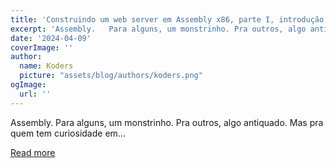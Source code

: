 ```yaml
---
title: 'Construindo um web server em Assembly x86, parte I, introdução'
excerpt: 'Assembly.   Para alguns, um monstrinho. Pra outros, algo antiquado. Mas pra quem tem curiosidade em...'
date: '2024-04-09'
coverImage: ''
author:
  name: Koders
  picture: "assets/blog/authors/koders.png"
ogImage:
  url: ''
---
```


Assembly.   Para alguns, um monstrinho. Pra outros, algo antiquado. Mas pra quem tem curiosidade em...

[Read more](https://dev.to/leandronsp/construindo-um-web-server-em-assembly-x86-parte-i-introducao-14p5)
